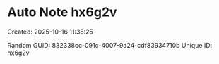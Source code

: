﻿# Auto Note hx6g2v
Created: 2025-10-16 11:35:25

Random GUID: 832338cc-091c-4007-9a24-cdf83934710b
Unique ID: hx6g2v
